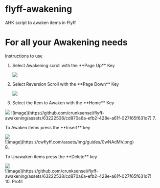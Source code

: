 # flyff-awakening
AHK script to awaken items in Flyff

# For all your Awakening needs
Instructions to use

1. <p>Select Awakening scroll with the **Page Up** Key</p>

   <img src="https://i.imgur.com/BVo8Zlum.jpg">     
   
3. <p>Select Reversion Scroll with the **Page Down** Key</p>

   <img src="[https://i.imgur.com/BVo8Zlum.jpg](https://i.imgur.com/7jSgUQj.gif)">  
   
5. <p>Select the Item to Awaken with the **Home** Key</p>

<img src="ttps://i.imgur.com/BVo8Zlum.jpg]">  
   ![image](https://github.com/crunksensei/flyff-awakening/assets/63222538/cd870a6a-efb2-428e-a61f-027f65f631d7)   
7. <p>To Awaken items press the **Insert** key</p>
<img src="https://i.imgur.com/BVo8Zlum.jpg">  
   <br>
   ![image](https://cwflyff.com/assets/img/guides/0wNAdMV.png)
   <br>
8. <p>To Unawaken items press the **Delete** key</p>
<img src="https://i.imgur.com/BVo8Zlum.jpg">  
   <br>
   ![image](https://github.com/crunksensei/flyff-awakening/assets/63222538/cd870a6a-efb2-428e-a61f-027f65f631d7)
   <br>
10. Profit
   
